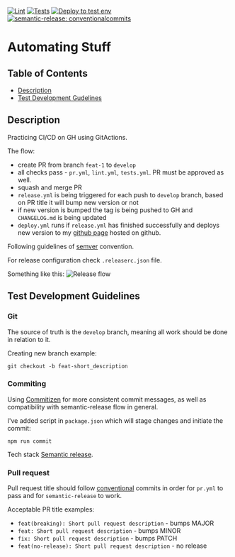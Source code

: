 [![Lint](https://github.com/nikolajovancevic/automating-stuff/actions/workflows/lint.yml/badge.svg?branch=develop&event=push)](https://github.com/nikolajovancevic/automating-stuff/actions/workflows/lint.yml)
[![Tests](https://github.com/nikolajovancevic/automating-stuff/actions/workflows/tests.yml/badge.svg?branch=develop&event=push)](https://github.com/nikolajovancevic/automating-stuff/actions/workflows/tests.yml)
[![Deploy to test env](https://github.com/nikolajovancevic/automating-stuff/actions/workflows/deploy.yml/badge.svg?branch=develop&event=deployment_status)](https://github.com/nikolajovancevic/automating-stuff/actions/workflows/deploy.yml)
[![semantic-release: conventionalcommits](https://img.shields.io/badge/semantic--release-conventionalcommits-e10079?logo=semantic-release)](https://github.com/semantic-release/semantic-release)

# Automating Stuff

## Table of Contents

- [Description](#description)
- [Test Development Gudelines](#test-development-guidelines)

## Description

Practicing CI/CD on GH using GitActions.

The flow:
- create PR from branch `feat-1` to `develop`
- all checks pass - `pr.yml`, `lint.yml`, `tests.yml`. PR must be approved as well.
- squash and merge PR
- `release.yml` is being triggered for each push to `develop` branch, based on PR title it will bump new version or not
- if new version is bumped the tag is being pushed to GH and `CHANGELOG.md` is being updated
- `deploy.yml` runs if `release.yml` has finished successfully and deploys new version to my [github page](https://nikolajovancevic.github.io/automating-stuff/) hosted on github.  

Following guidelines of [semver](https://semver.org/) convention. 

For release configuration check `.releaserc.json` file. 

Something like this: 
![Release flow](./the-flow.svg)


## Test Development Guidelines

### **Git**

The source of truth is the `develop` branch, meaning all work should be done in
relation to it.

Creating new branch example:

```
git checkout -b feat-short_description
```

### **Commiting**
Using [Commitizen](https://github.com/commitizen/cz-cli) for more consistent commit messages, as well as compatibility with semantic-release flow in general.

I've added script in `package.json` which will stage changes and initiate the commit:
```
npm run commit
```
Tech stack 
[Semantic release](https://semantic-release.gitbook.io/semantic-release).

### **Pull request**

Pull request title should follow [conventional](https://www.conventionalcommits.org/en/v1.0.0/) commits in order for `pr.yml` to pass and for `semantic-release` to work.

Acceptable PR title examples:
- `feat(breaking): Short pull request description` - bumps MAJOR
- `feat: Short pull request description` - bumps MINOR
- `fix: Short pull request description` - bumps PATCH
- `feat(no-release): Short pull request description` - no release


